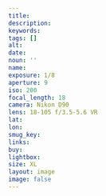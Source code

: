```yaml
---
title: 
description:
keywords:
tags: []
alt: 
date: 
noun: ''
name: 
exposure: 1/8
aperture: 9
iso: 200
focal_length: 18
camera: Nikon D90
lens: 18-105 f/3.5-5.6 VR
lat: 
lon: 
smug_key: 
links: 
buy: 
lightbox: 
size: XL
layout: image
image: false
---
```


